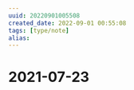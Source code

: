 ```yaml
---
uuid: 20220901005508
created_date: 2022-09-01 00:55:08
tags: [type/note]
alias:
---
```


# 2021-07-23